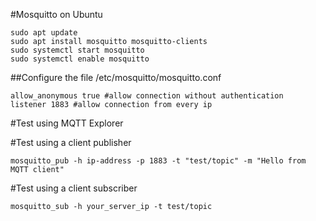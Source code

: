 #Mosquitto on Ubuntu

    sudo apt update
    sudo apt install mosquitto mosquitto-clients
    sudo systemctl start mosquitto
    sudo systemctl enable mosquitto

##Configure the file /etc/mosquitto/mosquitto.conf

    allow_anonymous true #allow connection without authentication 
    listener 1883 #allow connection from every ip

#Test using MQTT Explorer

#Test using  a client publisher

    mosquitto_pub -h ip-address -p 1883 -t "test/topic" -m "Hello from MQTT client"

#Test using a client subscriber

    mosquitto_sub -h your_server_ip -t test/topic